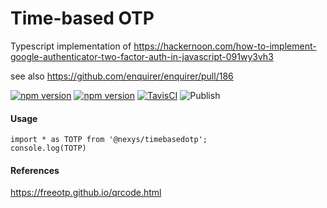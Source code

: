 # Time-based OTP

Typescript implementation of https://hackernoon.com/how-to-implement-google-authenticator-two-factor-auth-in-javascript-091wy3vh3

see also https://github.com/enquirer/enquirer/pull/186

[![npm version](https://badge.fury.io/js/%40nexys%2Ftimebasedotp.svg)](https://www.npmjs.com/package/@nexys/timebasedotp)
[![npm version](https://img.shields.io/npm/v/@nexys/timebasedotp.svg)](https://www.npmjs.com/package/@nexys/timebasedotp)
[![TavisCI](https://travis-ci.com/Nexysweb/time-based-otp.svg?branch=master)](https://travis-ci.com/Nexysweb/time-based-otp)
![Publish](https://github.com/Nexysweb/time-based-otp/workflows/Publish/badge.svg)

#### Usage

```
import * as TOTP from '@nexys/timebasedotp';
console.log(TOTP)
```

#### References

https://freeotp.github.io/qrcode.html
